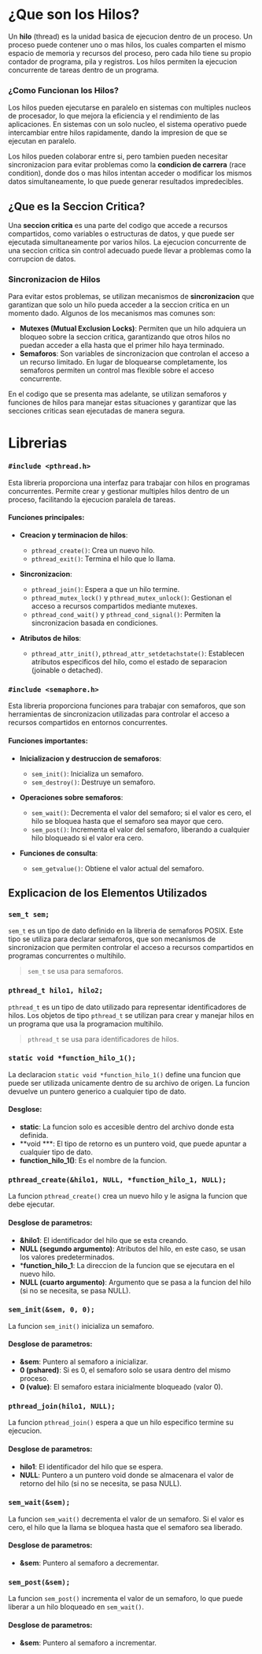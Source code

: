 # ¿Que son los Hilos?

Un **hilo** (thread) es la unidad basica de ejecucion dentro de un proceso. Un proceso puede contener uno o mas hilos, los cuales comparten el mismo espacio de memoria y recursos del proceso, pero cada hilo tiene su propio contador de programa, pila y registros. Los hilos permiten la ejecucion concurrente de tareas dentro de un programa.

### ¿Como Funcionan los Hilos?

Los hilos pueden ejecutarse en paralelo en sistemas con multiples nucleos de procesador, lo que mejora la eficiencia y el rendimiento de las aplicaciones. En sistemas con un solo nucleo, el sistema operativo puede intercambiar entre hilos rapidamente, dando la impresion de que se ejecutan en paralelo.

Los hilos pueden colaborar entre si, pero tambien pueden necesitar sincronizacion para evitar problemas como la **condicion de carrera** (race condition), donde dos o mas hilos intentan acceder o modificar los mismos datos simultaneamente, lo que puede generar resultados impredecibles.

## ¿Que es la Seccion Critica?

Una **seccion critica** es una parte del codigo que accede a recursos compartidos, como variables o estructuras de datos, y que puede ser ejecutada simultaneamente por varios hilos. La ejecucion concurrente de una seccion critica sin control adecuado puede llevar a problemas como la corrupcion de datos.

### Sincronizacion de Hilos

Para evitar estos problemas, se utilizan mecanismos de **sincronizacion** que garantizan que solo un hilo pueda acceder a la seccion critica en un momento dado. Algunos de los mecanismos mas comunes son:

- **Mutexes (Mutual Exclusion Locks)**: Permiten que un hilo adquiera un bloqueo sobre la seccion critica, garantizando que otros hilos no puedan acceder a ella hasta que el primer hilo haya terminado.
- **Semaforos**: Son variables de sincronizacion que controlan el acceso a un recurso limitado. En lugar de bloquearse completamente, los semaforos permiten un control mas flexible sobre el acceso concurrente.

En el codigo que se presenta mas adelante, se utilizan semaforos y funciones de hilos para manejar estas situaciones y garantizar que las secciones criticas sean ejecutadas de manera segura.

# Librerias

### `#include <pthread.h>`
Esta libreria proporciona una interfaz para trabajar con hilos en programas concurrentes. Permite crear y gestionar multiples hilos dentro de un proceso, facilitando la ejecucion paralela de tareas.

#### Funciones principales:
- **Creacion y terminacion de hilos**:
  - `pthread_create()`: Crea un nuevo hilo.
  - `pthread_exit()`: Termina el hilo que lo llama.
  
- **Sincronizacion**:
  - `pthread_join()`: Espera a que un hilo termine.
  - `pthread_mutex_lock()` y `pthread_mutex_unlock()`: Gestionan el acceso a recursos compartidos mediante mutexes.
  - `pthread_cond_wait()` y `pthread_cond_signal()`: Permiten la sincronizacion basada en condiciones.
  
- **Atributos de hilos**:
  - `pthread_attr_init()`, `pthread_attr_setdetachstate()`: Establecen atributos especificos del hilo, como el estado de separacion (joinable o detached).

### `#include <semaphore.h>`
Esta libreria proporciona funciones para trabajar con semaforos, que son herramientas de sincronizacion utilizadas para controlar el acceso a recursos compartidos en entornos concurrentes.

#### Funciones importantes:
- **Inicializacion y destruccion de semaforos**:
  - `sem_init()`: Inicializa un semaforo.
  - `sem_destroy()`: Destruye un semaforo.
  
- **Operaciones sobre semaforos**:
  - `sem_wait()`: Decrementa el valor del semaforo; si el valor es cero, el hilo se bloquea hasta que el semaforo sea mayor que cero.
  - `sem_post()`: Incrementa el valor del semaforo, liberando a cualquier hilo bloqueado si el valor era cero.

- **Funciones de consulta**:
  - `sem_getvalue()`: Obtiene el valor actual del semaforo.

## Explicacion de los Elementos Utilizados

### `sem_t sem;`
`sem_t` es un tipo de dato definido en la libreria de semaforos POSIX. Este tipo se utiliza para declarar semaforos, que son mecanismos de sincronizacion que permiten controlar el acceso a recursos compartidos en programas concurrentes o multihilo.

> `sem_t` se usa para semaforos.

### `pthread_t hilo1, hilo2;`
`pthread_t` es un tipo de dato utilizado para representar identificadores de hilos. Los objetos de tipo `pthread_t` se utilizan para crear y manejar hilos en un programa que usa la programacion multihilo.

> `pthread_t` se usa para identificadores de hilos.

### `static void *function_hilo_1();`
La declaracion `static void *function_hilo_1()` define una funcion que puede ser utilizada unicamente dentro de su archivo de origen. La funcion devuelve un puntero generico a cualquier tipo de dato.

#### Desglose:
- **static**: La funcion solo es accesible dentro del archivo donde esta definida.
- **void ***: El tipo de retorno es un puntero void, que puede apuntar a cualquier tipo de dato.
- **function_hilo_1()**: Es el nombre de la funcion.

### `pthread_create(&hilo1, NULL, *function_hilo_1, NULL);`
La funcion `pthread_create()` crea un nuevo hilo y le asigna la funcion que debe ejecutar.

#### Desglose de parametros:
- **&hilo1**: El identificador del hilo que se esta creando.
- **NULL (segundo argumento)**: Atributos del hilo, en este caso, se usan los valores predeterminados.
- ***function_hilo_1**: La direccion de la funcion que se ejecutara en el nuevo hilo.
- **NULL (cuarto argumento)**: Argumento que se pasa a la funcion del hilo (si no se necesita, se pasa NULL).

### `sem_init(&sem, 0, 0);`
La funcion `sem_init()` inicializa un semaforo.

#### Desglose de parametros:
- **&sem**: Puntero al semaforo a inicializar.
- **0 (pshared)**: Si es 0, el semaforo solo se usara dentro del mismo proceso.
- **0 (value)**: El semaforo estara inicialmente bloqueado (valor 0).

### `pthread_join(hilo1, NULL);`
La funcion `pthread_join()` espera a que un hilo especifico termine su ejecucion.

#### Desglose de parametros:
- **hilo1**: El identificador del hilo que se espera.
- **NULL**: Puntero a un puntero void donde se almacenara el valor de retorno del hilo (si no se necesita, se pasa NULL).

### `sem_wait(&sem);`
La funcion `sem_wait()` decrementa el valor de un semaforo. Si el valor es cero, el hilo que la llama se bloquea hasta que el semaforo sea liberado.

#### Desglose de parametros:
- **&sem**: Puntero al semaforo a decrementar.

### `sem_post(&sem);`
La funcion `sem_post()` incrementa el valor de un semaforo, lo que puede liberar a un hilo bloqueado en `sem_wait()`.

#### Desglose de parametros:
- **&sem**: Puntero al semaforo a incrementar.
